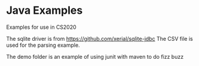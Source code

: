 # Java Examples
Examples for use in CS2020

The sqlite driver is from https://github.com/xerial/sqlite-jdbc
The CSV file is used for the parsing example.

The demo folder is an example of using junit with maven to do fizz buzz
